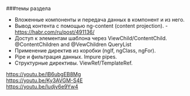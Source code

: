 ###темы раздела 

* Вложенные компоненты и передача данных в компонент и из него.
* Вывод контента с помощью ng-content (content projection). - https://habr.com/ru/post/491136/
* Доступ к элементам шаблона через ViewChild/ContentChild. 
    @ContentChildren and @VewChildren QueryList
* Применение директив из коробки (ngIf, ngClass, ngFor).
* Pipe и фильтрация данных. Impure pipes.
* Структурные директивы. ViewRef/TemplateRef.

https://youtu.be/lB6ubgEB8Mg  
https://youtu.be/Ky3AVGM-S4E  
https://youtu.be/ludjy6e9Yw4
